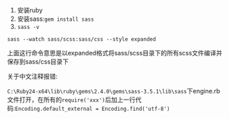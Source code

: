 
1. 安装ruby
2. 安装sass:`gem install sass`
3. `sass -v`

`sass --watch sass/scss:sass/css --style expanded`

上面这行命令意思是以expanded格式将sass/scss目录下的所有scss文件编译并保存到sass/css目录下


关于中文注释报错:

`C:\Ruby24-x64\lib\ruby\gems\2.4.0\gems\sass-3.5.1\lib\sass`下engine.rb文件打开，在所有的`require('xxx')`后加上一行代码:`Encoding.default_external = Encoding.find('utf-8')`